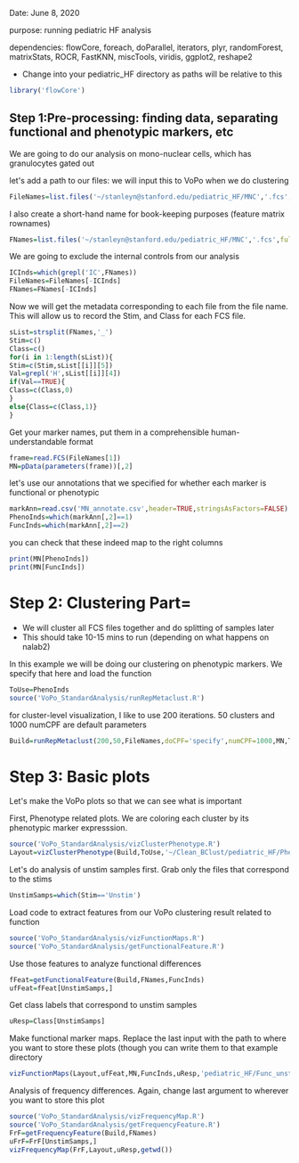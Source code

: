 Date: June 8, 2020

purpose: running pediatric HF analysis

dependencies: flowCore, foreach, doParallel, iterators, plyr, randomForest, matrixStats, ROCR, FastKNN, miscTools, viridis, ggplot2, reshape2

* Change into your pediatric_HF directory as paths will be relative to this

```R
library('flowCore')
```

## Step 1:Pre-processing: finding data, separating functional and phenotypic markers, etc
We are going to do our analysis on mono-nuclear cells, which has granulocytes gated out

let's add a path to our files: we will input this to VoPo when we do clustering

```R
FileNames=list.files('~/stanleyn@stanford.edu/pediatric_HF/MNC','.fcs',full.names=TRUE)
```

I also create a short-hand name for book-keeping purposes (feature matrix rownames)

```R
FNames=list.files('~/stanleyn@stanford.edu/pediatric_HF/MNC','.fcs',full.names=FALSE)
```

We are going to exclude the internal controls from our analysis

```R
ICInds=which(grepl('IC',FNames))
FileNames=FileNames[-ICInds]
FNames=FNames[-ICInds]
```

Now we will get the metadata corresponding to each file from the file name. This will allow us to record the Stim, and Class for each FCS file. 

```R
sList=strsplit(FNames,'_')
Stim=c()
Class=c()
for(i in 1:length(sList)){
Stim=c(Stim,sList[[i]][5])
Val=grepl('H',sList[[i]][4])
if(Val==TRUE){
Class=c(Class,0)
}
else{Class=c(Class,1)}
}
```
Get your marker names, put them in a comprehensible human-understandable format

```R
frame=read.FCS(FileNames[1]) 
MN=pData(parameters(frame))[,2] 
```

let's use our annotations that we specified for whether each marker is functional or phenotypic

```R
markAnn=read.csv('MN_annotate.csv',header=TRUE,stringsAsFactors=FALSE)
PhenoInds=which(markAnn[,2]==1)
FuncInds=which(markAnn[,2]==2)
```

you can check that these indeed map to the right columns
```R
print(MN[PhenoInds])
print(MN[FuncInds])
```

# Step 2: Clustering Part=
* We will cluster all FCS files together and do splitting of samples later
* This should take 10-15 mins to run (depending on what happens on nalab2)

In this example we will be doing our clustering on phenotypic markers. We specify that here and load the function

```R
ToUse=PhenoInds
source('VoPo_StandardAnalysis/runRepMetaclust.R')
```
for cluster-level visualization, I like to use 200 iterations. 50 clusters and 1000 numCPF are default parameters

```R
Build=runRepMetaclust(200,50,FileNames,doCPF='specify',numCPF=1000,MN,ToUse,35)
```

# Step 3: Basic plots

Let's make the VoPo plots so that we can see what is important

First, Phenotype related plots. We are coloring each cluster by its phenotypic marker expresssion.  

```R
source('VoPo_StandardAnalysis/vizClusterPhenotype.R')
Layout=vizClusterPhenotype(Build,ToUse,'~/Clean_BClust/pediatric_HF/Phenotype')
```

Let's do analysis of unstim samples first. Grab only the files that correspond to the stims

```R
UnstimSamps=which(Stim=='Unstim')
```

Load code to extract features from our VoPo clustering result related to function

```R
source('VoPo_StandardAnalysis/vizFunctionMaps.R')
source('VoPo_StandardAnalysis/getFunctionalFeature.R')
```

Use those features to analyze functional differences

```R
fFeat=getFunctionalFeature(Build,FNames,FuncInds)
ufFeat=fFeat[UnstimSamps,]
```

Get class labels that correspond to unstim samples

```R
uResp=Class[UnstimSamps]
```

Make functional marker maps. Replace the last input with the path to where you want to store these plots (though you can write them to that example directory

```R
vizFunctionMaps(Layout,ufFeat,MN,FuncInds,uResp,'pediatric_HF/Func_unstim')
```

Analysis of frequency differences. Again, change last argument to wherever you want to store this plot 

```R
source('VoPo_StandardAnalysis/vizFrequencyMap.R')
source('VoPo_StandardAnalysis/getFrequencyFeature.R')
FrF=getFrequencyFeature(Build,FNames)
uFrF=FrF[UnstimSamps,]
vizFrequencyMap(FrF,Layout,uResp,getwd())
```
